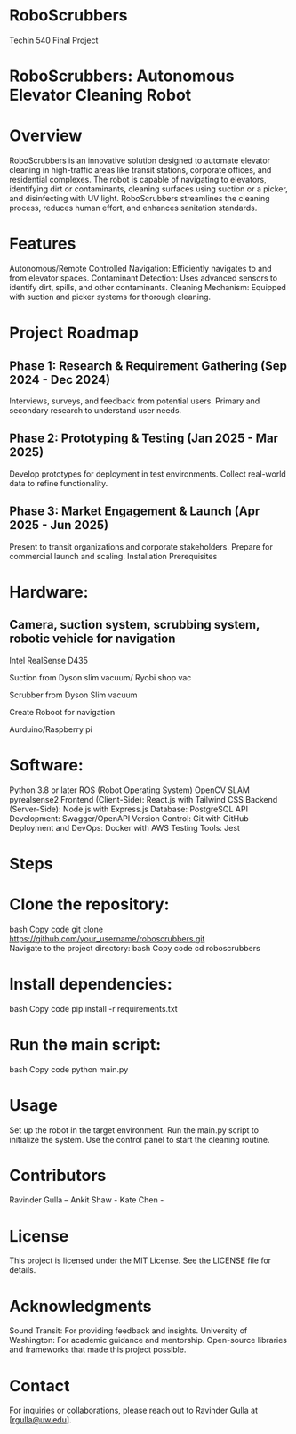 # RoboScrubbers
Techin 540 Final Project

# RoboScrubbers: Autonomous Elevator Cleaning Robot

# Overview
RoboScrubbers is an innovative solution designed to automate elevator cleaning in high-traffic areas like transit stations, corporate offices, and residential complexes. The robot is capable of navigating to elevators, identifying dirt or contaminants, cleaning surfaces using suction or a picker, and disinfecting with UV light. RoboScrubbers streamlines the cleaning process, reduces human effort, and enhances sanitation standards.

# Features
Autonomous/Remote Controlled Navigation: Efficiently navigates to and from elevator spaces.
Contaminant Detection: Uses advanced sensors to identify dirt, spills, and other contaminants.
Cleaning Mechanism: Equipped with suction and picker systems for thorough cleaning.

# Project Roadmap
## Phase 1: Research & Requirement Gathering (Sep 2024 - Dec 2024)
Interviews, surveys, and feedback from potential users.
Primary and secondary research to understand user needs.
## Phase 2: Prototyping & Testing (Jan 2025 - Mar 2025)
Develop prototypes for deployment in test environments.
Collect real-world data to refine functionality.
## Phase 3: Market Engagement & Launch (Apr 2025 - Jun 2025)
Present to transit organizations and corporate stakeholders.
Prepare for commercial launch and scaling.
Installation
Prerequisites

# Hardware: 
## Camera, suction system, scrubbing system, robotic vehicle for navigation
Intel RealSense D435

Suction from Dyson slim vacuum/ Ryobi shop vac

Scrubber from Dyson Slim vacuum 

Create Roboot for navigation

Aurduino/Raspberry pi

# Software:
Python 3.8 or later
ROS (Robot Operating System)
OpenCV
SLAM
pyrealsense2
Frontend (Client-Side): React.js with Tailwind CSS
Backend (Server-Side): Node.js with Express.js
Database:  PostgreSQL
API Development: Swagger/OpenAPI
Version Control: Git with GitHub
Deployment and DevOps: Docker with AWS
Testing Tools: Jest

# Steps
# Clone the repository:
bash
Copy code
git clone https://github.com/your_username/roboscrubbers.git  
Navigate to the project directory:
bash
Copy code
cd roboscrubbers  
# Install dependencies:
bash
Copy code
pip install -r requirements.txt  
# Run the main script:
bash
Copy code
python main.py  
# Usage
Set up the robot in the target environment.
Run the main.py script to initialize the system.
Use the control panel to start the cleaning routine.
# Contributors
Ravinder Gulla – 
Ankit Shaw - 
Kate Chen - 
# License
This project is licensed under the MIT License. See the LICENSE file for details.

# Acknowledgments
Sound Transit: For providing feedback and insights.
University of Washington: For academic guidance and mentorship.
Open-source libraries and frameworks that made this project possible.
# Contact
For inquiries or collaborations, please reach out to Ravinder Gulla at [rgulla@uw.edu].
